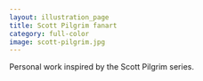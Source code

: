 ```yaml
---
layout: illustration_page
title: Scott Pilgrim fanart
category: full-color
image: scott-pilgrim.jpg
---
```


Personal work inspired by the Scott Pilgrim series.
